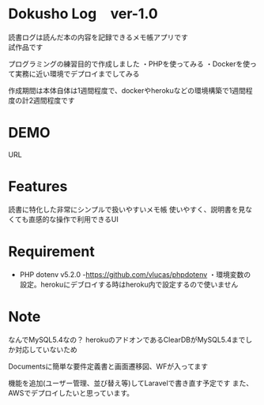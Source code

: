 # Dokusho Log　ver-1.0

 読書ログは読んだ本の内容を記録できるメモ帳アプリです  
 試作品です  
 
 プログラミングの練習目的で作成しました 
 ・PHPを使ってみる 
 ・Dockerを使って実務に近い環境でデプロイまでしてみる 
 
 作成期間は本体自体は1週間程度で、dockerやherokuなどの環境構築で1週間程度の計2週間程度です 

# DEMO

URL 

# Features

 読書に特化した非常にシンプルで扱いやすいメモ帳 
 使いやすく、説明書を見なくても直感的な操作で利用できるUI 

# Requirement

* PHP dotenv v5.2.0 
  -https://github.com/vlucas/phpdotenv 
  ・環境変数の設定。herokuにデブロイする時はheroku内で設定するので使いません 

# Note

 なんでMySQL5.4なの？ 
 herokuのアドオンであるClearDBがMySQL5.4までしか対応していないため 

 Documentsに簡単な要件定義書と画面遷移図、WFが入ってます 

 機能を追加(ユーザー管理、並び替え等)してLaravelで書き直す予定です 
 また、AWSでデプロイしたいと思っています。 
